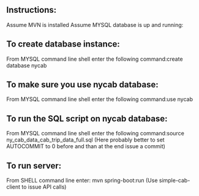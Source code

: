 Instructions:
-------------
Assume MVN is installed
Assume MYSQL database is up and running:

To create database instance:
------------------
From MYSQL command line shell enter the following command:create database nycab


To make sure you use nycab database:
-----------------------------------
From MYSQL command line shell enter the following command:use nycab


To run the SQL script on nycab database:
----------------------------------------
From MYSQL command line shell enter the following command:source ny_cab_data_cab_trip_data_full.sql
(Here probably better to set AUTOCOMMIT to 0 before and than at the end issue a commit)


To run server:
--------------
From SHELL command line enter: mvn spring-boot:run
(Use simple-cab-client to issue API calls)

